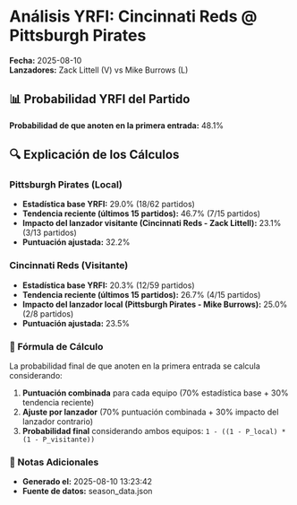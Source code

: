# Análisis YRFI: Cincinnati Reds @ Pittsburgh Pirates

**Fecha:** 2025-08-10  
**Lanzadores:** Zack Littell (V) vs Mike Burrows (L)

## 📊 Probabilidad YRFI del Partido

**Probabilidad de que anoten en la primera entrada:** 48.1%

## 🔍 Explicación de los Cálculos

### Pittsburgh Pirates (Local)
- **Estadística base YRFI:** 29.0% (18/62 partidos)
- **Tendencia reciente (últimos 15 partidos):** 46.7% (7/15 partidos)
- **Impacto del lanzador visitante (Cincinnati Reds - Zack Littell):** 23.1% (3/13 partidos)
- **Puntuación ajustada:** 32.2%

### Cincinnati Reds (Visitante)
- **Estadística base YRFI:** 20.3% (12/59 partidos)
- **Tendencia reciente (últimos 15 partidos):** 26.7% (4/15 partidos)
- **Impacto del lanzador local (Pittsburgh Pirates - Mike Burrows):** 25.0% (2/8 partidos)
- **Puntuación ajustada:** 23.5%

### 📝 Fórmula de Cálculo

La probabilidad final de que anoten en la primera entrada se calcula considerando:
1. **Puntuación combinada** para cada equipo (70% estadística base + 30% tendencia reciente)
2. **Ajuste por lanzador** (70% puntuación combinada + 30% impacto del lanzador contrario)
3. **Probabilidad final** considerando ambos equipos: `1 - ((1 - P_local) * (1 - P_visitante))`

### 📌 Notas Adicionales

- **Generado el:** 2025-08-10 13:23:42
- **Fuente de datos:** season_data.json
